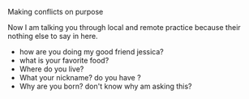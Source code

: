 Making
conflicts
on
purpose


Now I am talking you through local and remote practice because their nothing else to say in here.
* how are you doing my good friend jessica?
* what is your favorite food?
* Where do you live?
* What your nickname? do you have ?
* Why are you born? don't know why am asking this?
